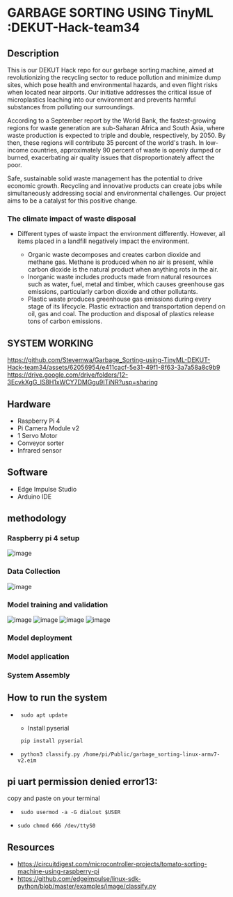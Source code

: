 # GARBAGE SORTING USING  TinyML :DEKUT-Hack-team34
## Description
This is our DEKUT Hack repo for our garbage sorting machine, aimed at revolutionizing the recycling sector to reduce pollution and minimize dump sites, which pose health and environmental hazards, and even flight risks when located near airports. Our initiative addresses the critical issue of microplastics leaching into our environment and prevents harmful substances from polluting our surroundings.

According to a September report by the World Bank, the fastest-growing regions for waste generation are sub-Saharan Africa and South Asia, where waste production is expected to triple and double, respectively, by 2050. By then, these regions will contribute 35 percent of the world's trash. In low-income countries, approximately 90 percent of waste is openly dumped or burned, exacerbating air quality issues that disproportionately affect the poor.



Safe, sustainable solid waste management has the potential to drive economic growth. Recycling and innovative products can create jobs while simultaneously addressing social and environmental challenges. Our project aims to be a catalyst for this positive change.

### The climate impact of waste disposal 

* Different types of waste impact the environment differently. However, all items placed in a landfill negatively impact the environment. 

   * Organic waste decomposes and creates carbon dioxide and methane gas. Methane is produced when no air is present, while carbon dioxide is the natural product when anything rots in the air. 
   * Inorganic waste includes products made from natural resources such as water, fuel, metal and timber, which causes greenhouse gas emissions, particularly carbon dioxide and other pollutants.  
   * Plastic waste produces greenhouse gas emissions during every stage of its lifecycle. Plastic extraction and transportation depend on oil, gas and coal. The production and disposal of plastics release tons of carbon emissions. 

## SYSTEM WORKING


https://github.com/Stevemwa/Garbage_Sorting-using-TinyML-DEKUT-Hack-team34/assets/62056954/e411cacf-5e31-49f1-8f63-3a7a58a8c9b9
https://drive.google.com/drive/folders/12-3EcvkXgG_lS8H1xWCY7DMGgu9ITiNR?usp=sharing

## Hardware
* Raspberry Pi 4
* Pi Camera Module v2
* 1 Servo Motor
* Conveyor sorter
* Infrared sensor

## Software
* Edge Impulse Studio
* Arduino IDE

## methodology
### Raspberry pi 4 setup
![image](https://github.com/Stevemwa/Garbage_Sorting-using-TinyML-DEKUT-Hack-team34/assets/62056954/52e5ad28-5179-4c65-bbd5-2ad714c8ab76)


### Data Collection
![image](https://github.com/Stevemwa/Garbage_Sorting-using-TinyML-DEKUT-Hack-team34/assets/62056954/5d97fdd6-0a53-4f05-9ff4-5f6d093f2de8)


### Model training and validation
![image](https://github.com/Stevemwa/Garbage_Sorting-using-TinyML-DEKUT-Hack-team34/assets/62056954/a960df55-22c5-4b79-b2f2-83fd825ebf88)
![image](https://github.com/Stevemwa/Garbage_Sorting-using-TinyML-DEKUT-Hack-team34/assets/62056954/92a1e699-3453-4f40-b20f-94898df4b484)
![image](https://github.com/Stevemwa/Garbage_Sorting-using-TinyML-DEKUT-Hack-team34/assets/62056954/3e18e05a-fa1c-403c-a70e-d7028a8484c9)
![image](https://github.com/Stevemwa/Garbage_Sorting-using-TinyML-DEKUT-Hack-team34/assets/62056954/0a103f1f-ae71-4c59-bd3a-5b2f71a7c418)




### Model deployment

### Model application

### System Assembly

## How to run the system
* ```
   sudo apt update
  ```

  * Install pyserial
  ```
   pip install pyserial
  ```
  

* ```
   python3 classify.py /home/pi/Public/garbage_sorting-linux-armv7-v2.eim
  ```

## pi uart permission denied error13:
copy and paste on your terminal
* ```
   sudo usermod -a -G dialout $USER
  ```
* ```
  sudo chmod 666 /dev/ttyS0
  ```



## Resources
* https://circuitdigest.com/microcontroller-projects/tomato-sorting-machine-using-raspberry-pi
* https://github.com/edgeimpulse/linux-sdk-python/blob/master/examples/image/classify.py


